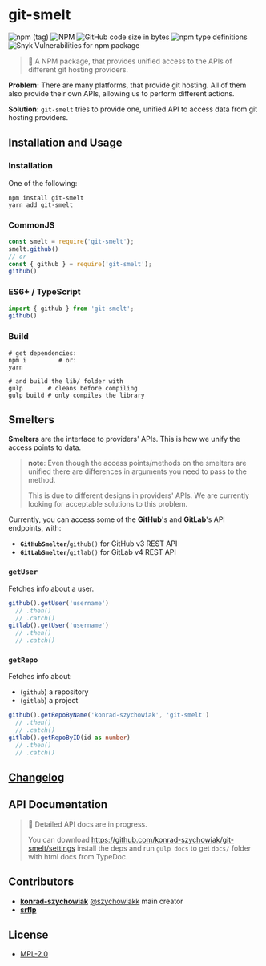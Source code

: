 # git-smelt
![npm (tag)](https://img.shields.io/npm/v/git-smelt/latest?style=flat-square)
![NPM](https://img.shields.io/npm/l/git-smelt?style=flat-square)
![GitHub code size in bytes](https://img.shields.io/github/languages/code-size/konrad-szychowiak/git-smelt?style=flat-square)
![npm type definitions](https://img.shields.io/npm/types/git-smelt?style=flat-square)
![Snyk Vulnerabilities for npm package](https://img.shields.io/snyk/vulnerabilities/npm/git-smelt?style=flat-square)

> 🚧 A NPM package, that provides unified access to the APIs of different git hosting providers.

**Problem:**
There are many platforms, that provide git hosting.
All of them also provide their own APIs, allowing us to perform different actions.

**Solution:**
`git-smelt` tries to provide one, unified API to access data from git hosting providers.

## Installation and Usage

### Installation
One of the following:
```shell script
npm install git-smelt
yarn add git-smelt
```

### CommonJS
```js
const smelt = require('git-smelt');
smelt.github()
// or
const { github } = require('git-smelt');
github()
```

### ES6+ / TypeScript
```ts
import { github } from 'git-smelt';
github()
```

### Build
```shell script
# get dependencies:
npm i         # or:
yarn

# and build the lib/ folder with
gulp       # cleans before compiling
gulp build # only compiles the library
```

## Smelters

**Smelters** are the interface to providers' APIs.
This is how we unify the access points to data.

> **note**: Even though the access points/methods on the smelters are unified
> there are differences in arguments you need to pass to the method.
>
> This is due to different designs in providers' APIs.
> We are currently looking for acceptable solutions to this problem.

Currently, you can access some of the **GitHub**'s and **GitLab**'s API endpoints, with:

+ **`GitHubSmelter`**/`github()` for GitHub v3 REST API
+ **`GitLabSmelter`**/`gitlab()` for GitLab v4 REST API

### `getUser`

Fetches info about a user.

```js
github().getUser('username')
  // .then()
  // .catch()
gitlab().getUser('username')
  // .then()
  // .catch()
```

### `getRepo`

Fetches info about:
+ (`github`) a repository
+ (`gitlab`) a project

```ts
github().getRepoByName('konrad-szychowiak', 'git-smelt')
  // .then()
  // .catch()
gitlab().getRepoByID(id as number)
  // .then()
  // .catch()
```

## [Changelog]

## API Documentation

> 🚧 Detailed API docs are in progress. 
>
> You can download https://github.com/konrad-szychowiak/git-smelt/settings
> install the deps and run `gulp docs` to get `docs/` folder with html docs from TypeDoc. 

## Contributors

+ **[konrad-szychowiak]** [@szychowiakk] main creator
+ **[srflp]** 

## License

+ [MPL-2.0]

[MPL-2.0]: ./LICENSE
[Changelog]: ./CHANGELOG.md
[konrad-szychowiak]: https://github.com/konrad-szychowiak
[@szychowiakk]: https://twitter.com/szychowiakk
[srflp]: https://github.com/srflp
